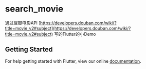 # search_movie

通过豆瓣电影API [https://developers.douban.com/wiki/?title=movie_v2#subject](https://developers.douban.com/wiki/?title=movie_v2#subject)
写的Flutter的小Demo






## Getting Started

For help getting started with Flutter, view our online
[documentation](https://flutter.io/).
